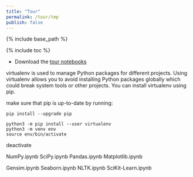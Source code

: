 ```yaml
---
title: "Tour"
permalink: /tour/tmp
publish: false
---
```

{% include base_path %}

{% include toc %}

*    Download the [tour notebooks](https://minhaskamal.github.io/DownGit/#/home?url=https://github.com/halkypi/lh/blob/gh-pages/assets/notebooks/notebooks.zip)


virtualenv is used to manage Python packages for different projects. Using virtualenv allows you to avoid installing Python packages globally which could break system tools or other projects. You can install virtualenv using pip.

make sure that pip is up-to-date by running:

```
pip install --upgrade pip

python3 -m pip install --user virtualenv
python3 -m venv env
source env/bin/activate
```
deactivate

NumPy.ipynb
SciPy.ipynb
Pandas.ipynb
Matplotlib.ipynb


Gensim.ipynb
Seaborn.ipynb
NLTK.ipynb
SciKit-Learn.ipynb

  
